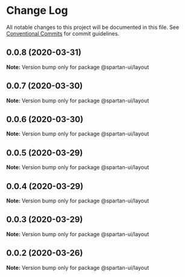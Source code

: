 # Change Log

All notable changes to this project will be documented in this file.
See [Conventional Commits](https://conventionalcommits.org) for commit guidelines.

## 0.0.8 (2020-03-31)

**Note:** Version bump only for package @spartan-ui/layout





## 0.0.7 (2020-03-30)

**Note:** Version bump only for package @spartan-ui/layout





## 0.0.6 (2020-03-30)

**Note:** Version bump only for package @spartan-ui/layout





## 0.0.5 (2020-03-29)

**Note:** Version bump only for package @spartan-ui/layout





## 0.0.4 (2020-03-29)

**Note:** Version bump only for package @spartan-ui/layout





## 0.0.3 (2020-03-29)

**Note:** Version bump only for package @spartan-ui/layout





## 0.0.2 (2020-03-26)

**Note:** Version bump only for package @spartan-ui/layout
